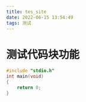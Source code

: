```yaml
---
title: tes_site
date: 2022-06-15 13:54:49
tags: 测试
---
```

# 测试代码块功能

```c
#include "stdio.h"
int main(void)
{
    return 0;
}
```

